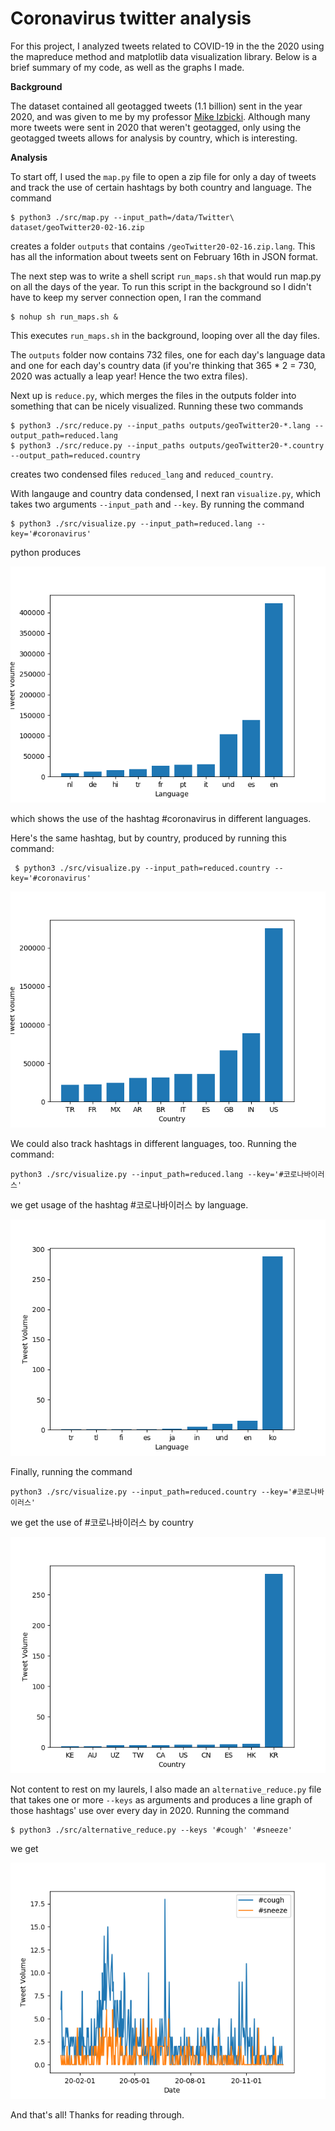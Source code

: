 # Coronavirus twitter analysis

For this project, I analyzed tweets related to COVID-19 in the the 2020 using the mapreduce method and matplotlib data visualization library. Below is a brief summary of my code, as well as the graphs I made. 

**Background**

The dataset contained all geotagged tweets (1.1 billion) sent in the year 2020, and was given to me by my professor [Mike Izbicki](https://github.com/mikeizbicki). Although many more tweets were sent in 2020 that weren't geotagged, only using the geotagged tweets allows for analysis by country, which is interesting. 

**Analysis**

To start off, I used the `map.py` file to open a zip file for only a day of tweets and track the use of certain hashtags by both country and language. The command 
```
$ python3 ./src/map.py --input_path=/data/Twitter\ dataset/geoTwitter20-02-16.zip
```
creates a folder `outputs` that contains `/geoTwitter20-02-16.zip.lang`. This has all the information about tweets sent on February 16th in JSON format. 

The next step was to write a shell script `run_maps.sh` that would run map.py on all the days of the year. To run this script in the background so I didn't have to keep my server connection open, I ran the command
```
$ nohup sh run_maps.sh &
```
This executes `run_maps.sh` in the background, looping over all the day files. 

The `outputs` folder now contains 732 files, one for each day's language data and one for each day's country data (if you're thinking that 365 * 2 = 730, 2020 was actually a leap year! Hence the two extra files). 

Next up is `reduce.py`, which merges the files in the outputs folder into something that can be nicely visualized. Running these two commands
```
$ python3 ./src/reduce.py --input_paths outputs/geoTwitter20-*.lang --output_path=reduced.lang
$ python3 ./src/reduce.py --input_paths outputs/geoTwitter20-*.country --output_path=reduced.country
```
creates two condensed files `reduced_lang` and `reduced_country`. 

With langauge and country data condensed, I next ran `visualize.py`, which takes two arguments `--input_path` and `--key`. By running the command 
```
$ python3 ./src/visualize.py --input_path=reduced.lang --key='#coronavirus'
```
python produces

![#coronavirus by different languages](covidlangeng.png) 

which shows the use of the hashtag #coronavirus in different languages. 

Here's the same hashtag, but by country, produced by running this command:

```
 $ python3 ./src/visualize.py --input_path=reduced.country --key='#coronavirus'
 ```

![#coronavirus in different countries](covidcountryeng.png)

We could also track hashtags in different languages, too. Running the command:

```
python3 ./src/visualize.py --input_path=reduced.lang --key='#코로나바이러스'
```
we get usage of the hashtag #코로나바이러스 by language. 

![#코로나바이러스 in different languages](covidlangkor.png)

Finally, running the command 

```
python3 ./src/visualize.py --input_path=reduced.country --key='#코로나바이러스'
```
we get the use of #코로나바이러스 by country

![#코로나바이러스 in different countries](covidcountrykor.png)

Not content to rest on my laurels, I also made an `alternative_reduce.py` file that takes one or more `--keys` as arguments and produces a line graph of those hashtags' use over every day in 2020. Running the command 
```
$ python3 ./src/alternative_reduce.py --keys '#cough' '#sneeze'
```

we get 

![cough v. sneeze in different countries](cough_sneeze.png)

And that's all! Thanks for reading through. 
